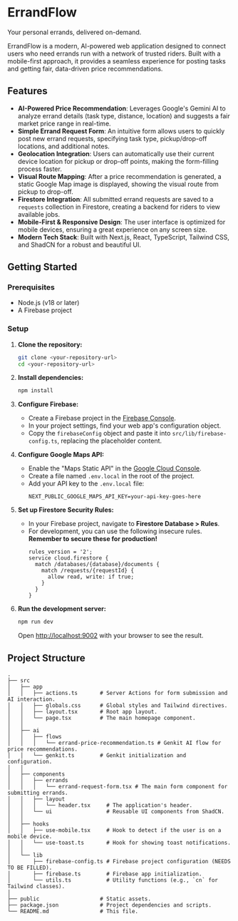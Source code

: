 # ErrandFlow

Your personal errands, delivered on-demand.

ErrandFlow is a modern, AI-powered web application designed to connect users who need errands run with a network of trusted riders. Built with a mobile-first approach, it provides a seamless experience for posting tasks and getting fair, data-driven price recommendations.

## Features

- **AI-Powered Price Recommendation**: Leverages Google's Gemini AI to analyze errand details (task type, distance, location) and suggests a fair market price range in real-time.
- **Simple Errand Request Form**: An intuitive form allows users to quickly post new errand requests, specifying task type, pickup/drop-off locations, and additional notes.
- **Geolocation Integration**: Users can automatically use their current device location for pickup or drop-off points, making the form-filling process faster.
- **Visual Route Mapping**: After a price recommendation is generated, a static Google Map image is displayed, showing the visual route from pickup to drop-off.
- **Firestore Integration**: All submitted errand requests are saved to a `requests` collection in Firestore, creating a backend for riders to view available jobs.
- **Mobile-First & Responsive Design**: The user interface is optimized for mobile devices, ensuring a great experience on any screen size.
- **Modern Tech Stack**: Built with Next.js, React, TypeScript, Tailwind CSS, and ShadCN for a robust and beautiful UI.

## Getting Started

### Prerequisites

- Node.js (v18 or later)
- A Firebase project

### Setup

1.  **Clone the repository:**
    ```bash
    git clone <your-repository-url>
    cd <your-repository-url>
    ```

2.  **Install dependencies:**
    ```bash
    npm install
    ```

3.  **Configure Firebase:**
    - Create a Firebase project in the [Firebase Console](https://console.firebase.google.com/).
    - In your project settings, find your web app's configuration object.
    - Copy the `firebaseConfig` object and paste it into `src/lib/firebase-config.ts`, replacing the placeholder content.

4.  **Configure Google Maps API:**
    - Enable the "Maps Static API" in the [Google Cloud Console](https://console.cloud.google.com/google/maps-apis/overview).
    - Create a file named `.env.local` in the root of the project.
    - Add your API key to the `.env.local` file:
      ```
      NEXT_PUBLIC_GOOGLE_MAPS_API_KEY=your-api-key-goes-here
      ```

5.  **Set up Firestore Security Rules:**
    - In your Firebase project, navigate to **Firestore Database > Rules**.
    - For development, you can use the following insecure rules. **Remember to secure these for production!**
      ```
      rules_version = '2';
      service cloud.firestore {
        match /databases/{database}/documents {
          match /requests/{requestId} {
            allow read, write: if true;
          }
        }
      }
      ```

6.  **Run the development server:**
    ```bash
    npm run dev
    ```

    Open [http://localhost:9002](http://localhost:9002) with your browser to see the result.

## Project Structure

```
.
├── src
│   ├── app
│   │   ├── actions.ts       # Server Actions for form submission and AI interaction.
│   │   ├── globals.css      # Global styles and Tailwind directives.
│   │   ├── layout.tsx       # Root app layout.
│   │   └── page.tsx         # The main homepage component.
│   │
│   ├── ai
│   │   ├── flows
│   │   │   └── errand-price-recommendation.ts # Genkit AI flow for price recommendations.
│   │   └── genkit.ts        # Genkit initialization and configuration.
│   │
│   ├── components
│   │   ├── errands
│   │   │   └── errand-request-form.tsx # The main form component for submitting errands.
│   │   ├── layout
│   │   │   └── header.tsx     # The application's header.
│   │   └── ui                 # Reusable UI components from ShadCN.
│   │
│   ├── hooks
│   │   ├── use-mobile.tsx     # Hook to detect if the user is on a mobile device.
│   │   └── use-toast.ts       # Hook for showing toast notifications.
│   │
│   └── lib
│       ├── firebase-config.ts # Firebase project configuration (NEEDS TO BE FILLED).
│       ├── firebase.ts        # Firebase app initialization.
│       └── utils.ts           # Utility functions (e.g., `cn` for Tailwind classes).
│
├── public                   # Static assets.
├── package.json             # Project dependencies and scripts.
└── README.md                # This file.
```
